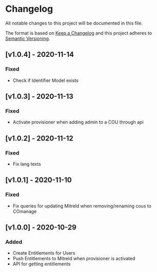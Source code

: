 # Changelog

All notable changes to this project will be documented in this file.

The format is based on [Keep a Changelog](https://keepachangelog.com/en/1.0.0/)
and this project adheres to [Semantic Versioning](https://semver.org/spec/v2.0.0.html).

## [v1.0.4] - 2020-11-14
### Fixed
- Check if Identifier Model exists

## [v1.0.3] - 2020-11-13
### Fixed
- Activate provisioner when adding admin to a COU through api

## [v1.0.2] - 2020-11-12
### Fixed
- Fix lang texts

## [v1.0.1] - 2020-11-10
### Fixed
- Fix queries for updating MitreId when removing/renaming cous to COmanage

## [v1.0.0] - 2020-10-29
### Added

- Create Entitlements for Users
- Push Entitlements to MitreId when provisioner is activated
- API for getting entitlements
